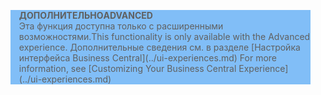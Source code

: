 <blockquote STYLE="background: #81BEF7;border-left:None"><span data-ttu-id="a6e03-101"><b>ДОПОЛНИТЕЛЬНО</b></span><span class="sxs-lookup"><span data-stu-id="a6e03-101"><b>ADVANCED</b></span></span><br /><span data-ttu-id="a6e03-102">Эта функция доступна только с расширенными возможностями.</span><span class="sxs-lookup"><span data-stu-id="a6e03-102">This functionality is only available with the Advanced experience.</span></span> <span data-ttu-id="a6e03-103">Дополнительные сведения см. в разделе [Настройка интерфейса Business Central](../ui-experiences.md) </span><span class="sxs-lookup"><span data-stu-id="a6e03-103">For more information, see [Customizing Your Business Central Experience](../ui-experiences.md) </span></span></blockquote>
